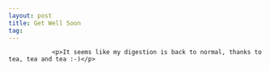 ```yaml
---
layout: post
title: Get Well Soon
tag: 
---
```



                <p>It seems like my digestion is back to normal, thanks to tea, tea and tea :-)</p>
            
